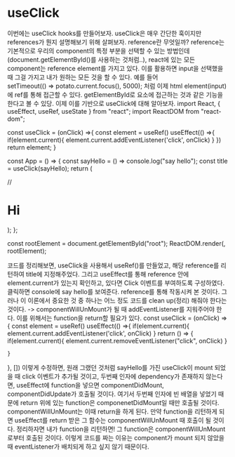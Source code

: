# useClick
이번에는 useClick hooks를 만들어보자.
useClick은 매우 간단한 훅이지만 references가 뭔지 설명해보기 위해 살펴보자. reference란 무엇일까?
reference는 기본적으로 우리의 component의 특정 부분을 선택할 수 있는 방법인데(document.getElementById()를 사용하는 것처럼..), react에 있는 모든 component는 reference element를 가지고 있다. 이를 활용하면 input을 선택했을 때 그걸 가지고 내가 원하는 모든 것을 할 수 있다. 예를 들어  
setTimeout(() => potato.current.focus(), 5000); 처럼
이제 html element(input)에 ref를 통해 접근할 수 있다. getElementById로 요소에 접근하는 것과 같은 기능을 한다고 볼 수 있당. 이제 이를 기반으로 useClick에 대해 알아보자.
import React, { useEffect, useRef, useState } from "react";
import ReactDOM from "react-dom";

const useClick = (onClick) =>{
  const element = useRef()
  useEffect(() =>{
    if(element.current){
      element.current.addEventListener('click', onClick)
    }
  })
  return element;
}

const App = () => {
  const sayHello = () => console.log("say hello");
  const title = useClick(sayHello);
  return (
    <div className="App">
    //  <h1 ref={title}>Hi</h1>
    </div>
  );
};

const rootElement = document.getElementById("root");
ReactDOM.render(<App />, rootElement); 

코드를 정리해보면, useClick을 사용해서 useRef()를 만들었고, 해당 reference를 리턴하여 title에 지정해주었다. 그리고 useEffect를 통해 reference 안에 element.current가 있는지 확인하고, 있다면 Click 이벤트를 부여하도록 구성하였다. 클릭하면 console에 say hello를 보여준다. reference를 통해 작동시켜 본 것이다. 그러나 이 이론에서 중요한 것 중 하나는 어느 정도 코드를 clean up(정리) 해줘야 한다는 것이다. -> componentWillUnMount가 될 때 addEventListener를 지워주어야 한다. 
이를 위해서는 function을 return할 필요가 있다. 
const useClick = (onClick) =>{
  const element = useRef()
  useEffect(() =>{
    if(element.current){
      element.current.addEventListener('click', onClick)
    }
    return () => {
      if(element.current){
        element.current.removeEventListener("click", onClick)
      }
      
    }
  }, [])
이렇게 수정하면, 원래 그랬던 것처럼 sayHello를 가진 useClick이 mount 되었을 때 click 이벤트가 추가될 것이고,
두번째 인자에 dependency가 존재하지 않는다면, useEffect에 function을 넣으면 componentDidMount, componentDidUpdate가 호출될 것이다. 여기서 두번째 인자에 빈 배열을 넣었기 때문에 return 위에 있는 function은 componenetDidMount일 때만 호출될 것이다. componentWillUnMount는 이때 return을 하게 된다. 만약 function을 리턴하게 되면 useEffect를 return 받은 그 함수는 componentWillUnMount 때 호출이 될 것이다. 정리하자면 내가 function을 리턴하면! 그 function은 componentWillUnMount로부터 호출된 것이다. 이렇게 코드를 짜는 이유는 component가 mount 되지 않았을 때 eventListener가 배치되게 하고 싶지 않기 때문이다.  
